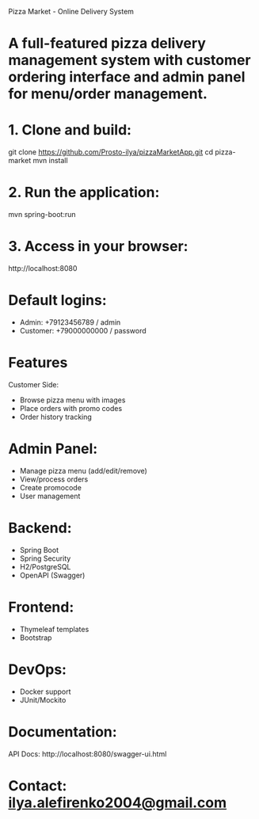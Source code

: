 Pizza Market - Online Delivery System  

# A full-featured pizza delivery management system with customer ordering interface and admin panel for menu/order management.

# 1. Clone and build:
git clone https://github.com/Prosto-ilya/pizzaMarketApp.git
cd pizza-market
mvn install

# 2. Run the application:
mvn spring-boot:run

# 3. Access in your browser:
http://localhost:8080

# Default logins:
- Admin: +79123456789 / admin
- Customer: +79000000000 / password

# Features
Customer Side:
- Browse pizza menu with images
- Place orders with promo codes
- Order history tracking

# Admin Panel:
- Manage pizza menu (add/edit/remove)
- View/process orders
- Create promocode
- User management

# Backend:
- Spring Boot 
- Spring Security
- H2/PostgreSQL
- OpenAPI (Swagger)

# Frontend:
- Thymeleaf templates
- Bootstrap

# DevOps:
- Docker support
- JUnit/Mockito 

# Documentation:
API Docs: http://localhost:8080/swagger-ui.html  

# Contact: ilya.alefirenko2004@gmail.com

